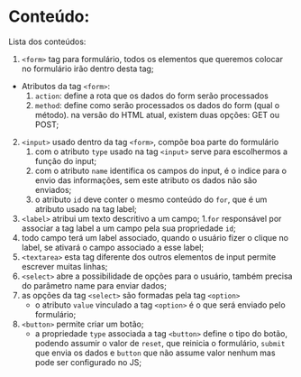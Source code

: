 # Conteúdo:

Lista dos conteúdos:

1. `<form>` tag para formulário, todos os elementos que queremos colocar no formulário irão dentro desta tag;
  * Atributos da tag `<form>`:
    1. `action`: define a rota que os dados do form serão processados
    2. `method`: define como serão processados os dados do form (qual o método). na versão do HTML atual, existem duas opções: GET ou POST;
2. `<input>` usado dentro da tag `<form>`, compõe boa parte do formulário
    1. com o atributo `type` usado na tag `<input>` serve para escolhermos a função do input;
    2. com o atributo `name` identifica os campos do input, é o indice para o envio das informações, sem este atributo os dados não são enviados;
    3. o atributo `id` deve conter o mesmo conteúdo do `for`, que é um atributo usado na tag label;
3. `<label>` atribui um texto descritivo a um campo;
    1.`for` responsável por associar a tag label a um campo pela sua propriedade `id`;
4. todo campo terá um label associado, quando o usuário fizer o clique no label, se ativará o campo associado a esse label;
5. `<textarea>` esta tag diferente dos outros elementos de input permite escrever muitas linhas;
6. `<select>` abre a possibilidade de opções para o usuário, também precisa do parâmetro name para enviar dados;
7. as opções da tag `<select>` são formadas pela tag `<option>`
    * o atributo `value` vinculado a tag `<option>` é o que será enviado pelo formulário;
8. `<button>` permite criar um botão;
    * a propriedade `type` associada a tag `<button>` define o tipo do botão, podendo assumir o valor de `reset`, que reinicia o formulário,
    `submit` que envia os dados e `button` que não assume valor nenhum mas pode ser configurado no JS;


    
